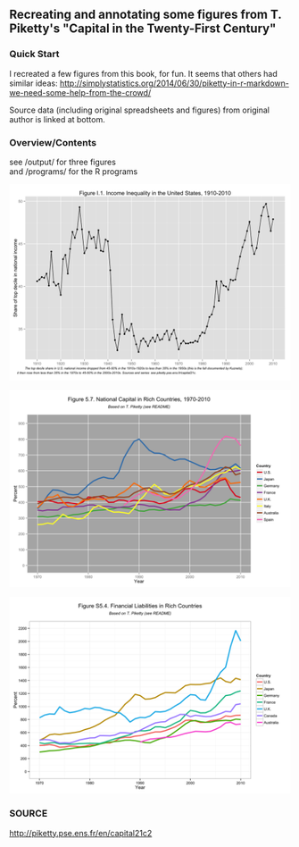 ## Recreating and annotating some figures from T. Piketty's "Capital in the Twenty-First Century"


### Quick Start
I recreated a few figures from this book, for fun. It seems that others had similar ideas:
http://simplystatistics.org/2014/06/30/piketty-in-r-markdown-we-need-some-help-from-the-crowd/

Source data (including original spreadsheets and figures) from original author is linked at bottom.


### Overview/Contents
see /output/	for three figures  
and /programs/	for the R programs  

![one](https://raw.githubusercontent.com/pavopax/piketty/master/output/ch0_f1.png)

![two](https://raw.githubusercontent.com/pavopax/piketty/master/output/ch5_f5-7.png)

![three](https://raw.githubusercontent.com/pavopax/piketty/master/output/ch5_fs5-4.png)


### SOURCE
http://piketty.pse.ens.fr/en/capital21c2
